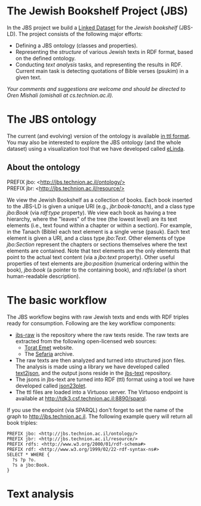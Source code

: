 # The Jewish Bookshelf Project (JBS)
In the JBS project we build a [Linked Dataset](https://en.wikipedia.org/wiki/Linked_data) for the *Jewish bookshelf* (JBS-LD). The project consists of the following major efforts:
- Defining a JBS ontology (classes and properties).
- Representing the *structure* of various Jewish texts in RDF format, based on the defined ontology.
- Conducting *text analysis* tasks, and representing the results in RDF. Current main task is detecting quotations of Bible verses (psukim) in a given text.

*Your comments and suggestions are welcome and should be directed to Oren Mishali (omishali at cs.technion.ac.il).*

# The JBS ontology
The current (and evolving) version of the ontology is available [in ttl format](https://github.com/TechnionTDK/jbs-json23plet/blob/master/ontologies/ttl/JbsOntology.ttl). You may also be interested to explore the JBS ontology (and the whole dataset) using a visualization tool that we have developed called [eLinda](http://tdk-p6.cs.technion.ac.il:8081/?graph=jbs.technion.ac.il&languages=&endpoint=tdk3.csf.technion.ac.il:8890/sparql).

## About the ontology
PREFIX jbo: \<http://jbs.technion.ac.il/ontology/>  
PREFIX jbr: \<http://jbs.technion.ac.il/resource/>

We view the Jewish Bookshelf as a collection of books. Each book inserted to the JBS-LD is given a unique URI (e.g., *jbr:book-tanach*), and a class type *jbo:Book* (via *rdf:type* property). We view each book as having a tree hierarchy, where the "leaves" of the tree (the lowest level) are its text elements (i.e., text found within a chapter or within a section). For example, in the Tanach (Bible) each text element is a single verse (pasuk). Each text element is given a URI, and a class type *jbo:Text*. Other elements of type *jbo:Section* represent the chapters or sections themselves where the text elements are contained. Note that text elements are the only elements that point to the actual text content (via a *jbo:text* property). Other useful properties of text elements are *jbo:position* (numerical ordering within the book), *jbo:book* (a pointer to the containing book), and *rdfs:label* (a short human-readable description).

# The basic workflow
The JBS workflow begins with raw Jewish texts and ends with RDF triples ready for consumption. Following are the key workflow components:
- [jbs-raw](https://github.com/TechnionTDK/jbs-raw) is the repository where the raw texts reside. The raw texts are extracted from the following open-licensed web sources:
  - [Torat Emet](http://www.ateret4u.com/online/a_root.html) website.
  - The [Sefaria](https://github.com/Sefaria/Sefaria-Export) archive.
- The raw texts are then analyzed and turned into structured json files. The analysis is made using a library we have developed called [text2json](https://github.com/TechnionTDK/jbs-text2json), and the output jsons reside in the [jbs-text](https://github.com/TechnionTDK/jbs-text) repository.
- The jsons in jbs-text are turned into RDF (ttl) format using a tool we have developed called [json23plet](https://github.com/TechnionTDK/jbs-json23plet).
- The ttl files are loaded into a Virtuoso server. The Virtuoso endpoint is available at http://tdk3.csf.technion.ac.il:8890/sparql.

If you use the endpoint (via SPARQL) don't forget to set the name of the graph to http://jbs.technion.ac.il. The following example query will return all book triples:

```
PREFIX jbo: <http://jbs.technion.ac.il/ontology/>
PREFIX jbr: <http://jbs.technion.ac.il/resource/>
PREFIX rdfs: <http://www.w3.org/2000/01/rdf-schema#>
PREFIX rdf: <http://www.w3.org/1999/02/22-rdf-syntax-ns#>
SELECT * WHERE {
  ?s ?p ?o.
  ?s a jbo:Book.
}
```

# Text analysis

